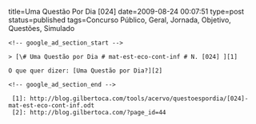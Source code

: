title=Uma Questão Por Dia [024] 
date=2009-08-24 00:07:51
type=post
status=published
tags=Concurso Público, Geral, Jornada, Objetivo, Questões, Simulado
~~~~~~
<!-- google_ad_section_start -->

> [\# Uma Questão por Dia # mat-est-eco-cont-inf # N. [024] ][1]

O que quer dizer: [Uma Questão por Dia?][2]

<!-- google_ad_section_end -->

 [1]: http://blog.gilbertoca.com/tools/acervo/questoespordia/[024]-mat-est-eco-cont-inf.odt
 [2]: http://blog.gilbertoca.com/?page_id=44